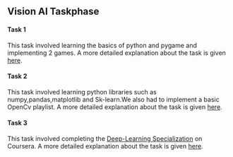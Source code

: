 ## Vision AI Taskphase

#### Task 1

This task involved learning the basics of python and pygame and implementing 2 games. A more detailed explanation about the task is given <a href= "/Task 1">here</a>.

#### Task 2 

This task involved learning python libraries such as numpy,pandas,matplotlib and Sk-learn.We also had to implement a basic OpenCv playlist. A more detailed explanation about the task is given <a href= "/Task 2">here</a>.

#### Task 3
  
This task involved completing the <a href = "https://www.coursera.org/specializations/deep-learning ">Deep-Learning Specialization</a> on Coursera. A more detailed explanation about the task is given <a href= "/Task 3">here</a>.

